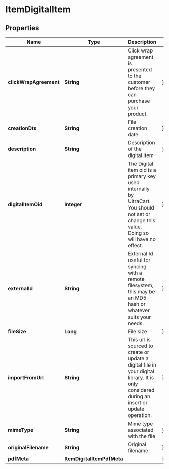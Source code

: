 

# ItemDigitalItem


## Properties

| Name | Type | Description | Notes |
|------------ | ------------- | ------------- | -------------|
|**clickWrapAgreement** | **String** | Click wrap agreement is presented to the customer before they can purchase your product. |  [optional] |
|**creationDts** | **String** | File creation date |  [optional] |
|**description** | **String** | Description of the digital item |  [optional] |
|**digitalItemOid** | **Integer** | The Digital item oid is a primary key used internally by UltraCart.  You should not set or change this value.  Doing so will have no effect. |  [optional] |
|**externalId** | **String** | External Id useful for syncing with a remote filesystem, this may be an MD5 hash or whatever suits your needs. |  [optional] |
|**fileSize** | **Long** | File size |  [optional] |
|**importFromUrl** | **String** | This url is sourced to create or update a digital file in your digital library.  It is only considered during an insert or update operation. |  [optional] |
|**mimeType** | **String** | Mime type associated with the file |  [optional] |
|**originalFilename** | **String** | Original filename |  [optional] |
|**pdfMeta** | [**ItemDigitalItemPdfMeta**](ItemDigitalItemPdfMeta.md) |  |  [optional] |



